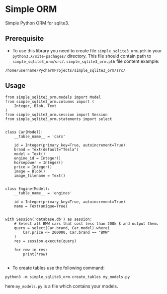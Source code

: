 # Simple ORM
Simple Python ORM for sqlite3.
## Prerequisite
- To use this library you need to create file `simple_sqlite3_orm.pth`
  in your `python3.X/site-pachages/` directory. This file should 
  contain path to `simple_sqlite3_orm/src/`.
  `simple_sqlite3_orm.pth` file content example:
```
/home/username/PycharmProjects/simple_sqlite3_orm/src/
```
## Usage
```
from simple_sqlite3_orm.models import Model
from simple_sqlite3_orm.columns import (
    Integer, Blob, Text
)
from simple_sqlite3_orm.session import Session
from simple_sqlite3_orm.statements import select


class Car(Model):
    __table_name__ = 'cars'

    id = Integer(primary_key=True, autoincrement=True)
    brand = Text(default="Tesla")
    model = Text()
    engine_id = Integer()
    horsepower = Integer()
    price = Integer()
    image = Blob()
    image_filename = Text()


class Engine(Model):
    __table_name__ = 'engines'

    id = Integer(primary_key=True, autoincrement=True)
    name = Text(unique=True)


with Session('database.db') as session:
    # Select all BMW cars that cost less than 200k $ and output them.
    query = select(Car.brand, Car.model).where(
        Car.price <= 200000, Car.brand == "BMW"
    )
    res = session.execute(query)
    
    for row in res:
        print(*row)
        
```

- To create tables use the following command:
```
python3 -m simple_sqlite3_orm.create_tables my_models.py
```
here `my_models.py` is a file which contains your models.
